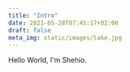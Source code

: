 ```yaml
---
title: "Intro"
date: 2021-05-28T07:45:17+02:00
draft: false
meta_img: static/images/lake.jpg
---
```


Hello World, I'm Shehio.
